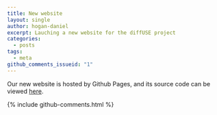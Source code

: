 ```yaml
---
title: New website
layout: single
author: hogan-daniel
excerpt: Lauching a new website for the diffUSE project
categories:
  - posts
tags:
  - meta
github_comments_issueid: "1"
---
```


Our new website is hosted by Github Pages, and its source code can be viewed [here](https://github.com/diff-use/diff-use.github.io/).

{% include github-comments.html %}
